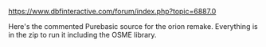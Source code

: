 https://www.dbfinteractive.com/forum/index.php?topic=6887.0	

Here's the commented Purebasic source for the orion remake.
Everything is in the zip to run it including the OSME library.
